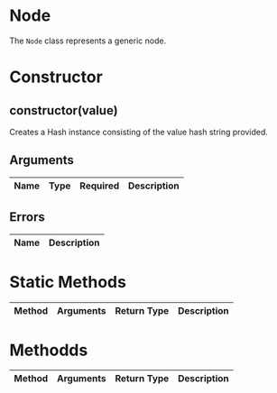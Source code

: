 # Node
The `Node` class represents a generic node.

# Constructor
## constructor(value)
Creates a Hash instance consisting of the value hash string provided.

## Arguments
| **Name** | **Type** | **Required** | **Description** |
| ----------- | ----------- | ----------- | ----------- |


## Errors
| **Name** | **Description** 
| ----------- | ----------- |

# Static Methods
| **Method** | **Arguments** | **Return Type** | **Description** |
| ----------- | ----------- | ----------- | ----------- |

# Methodds
| **Method** | **Arguments** | **Return Type** | **Description** |
| ----------- | ----------- | ----------- | ----------- |